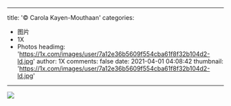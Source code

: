
---
title: '© Carola Kayen-Mouthaan'
categories: 
 - 图片
 - 1X
 - Photos
headimg: 'https://1x.com/images/user/7a12e36b5609f554cba61f8f32b104d2-ld.jpg'
author: 1X
comments: false
date: 2021-04-01 04:08:42
thumbnail: 'https://1x.com/images/user/7a12e36b5609f554cba61f8f32b104d2-ld.jpg'
---

<div>   
<img src="https://1x.com/images/user/7a12e36b5609f554cba61f8f32b104d2-ld.jpg" referrerpolicy="no-referrer">  
</div>
            
